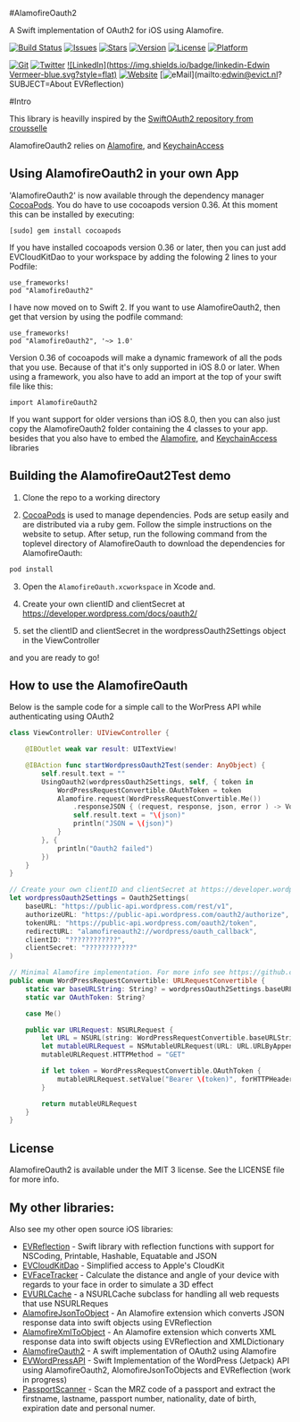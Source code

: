 #AlamofireOauth2

A Swift implementation of OAuth2 for iOS using Alamofire.

<!---
 [![Circle CI](https://img.shields.io/circleci/project/evermeer/AlamofireOauth2.svg?style=flat)](https://circleci.com/gh/evermeer/AlamofireOauth2)
 -->
[![Build Status](https://travis-ci.org/evermeer/AlamofireOauth2.svg?style=flat)](https://travis-ci.org/evermeer/AlamofireOauth2)
[![Issues](https://img.shields.io/github/issues-raw/evermeer/AlamofireOauth2.svg?style=flat)](https://github.com/evermeer/AlamofireOauth2/issues)
[![Stars](https://img.shields.io/github/stars/evermeer/AlamofireOauth2.svg?style=flat)](https://github.com/evermeer/AlamofireOauth2/stargazers)
[![Version](https://img.shields.io/cocoapods/v/AlamofireOauth2.svg?style=flat)](http://cocoadocs.org/docsets/EVReflection)
[![License](https://img.shields.io/cocoapods/l/AlamofireOauth2.svg?style=flat)](http://cocoadocs.org/docsets/AlamofireOauth2)
[![Platform](https://img.shields.io/cocoapods/p/AlamofireOauth2.svg?style=flat)](http://cocoadocs.org/docsets/AlamofireOauth2)

[![Git](https://img.shields.io/badge/GitHub-evermeer-blue.svg?style=flat)](https://github.com/evermeer)
[![Twitter](https://img.shields.io/badge/twitter-@evermeer-blue.svg?style=flat)](http://twitter.com/evermeer)
[![LinkedIn](https://img.shields.io/badge/linkedin-Edwin Vermeer-blue.svg?style=flat)](http://nl.linkedin.com/in/evermeer/en)
[![Website](https://img.shields.io/badge/website-evict.nl-blue.svg?style=flat)](http://evict.nl)
[![eMail](https://img.shields.io/badge/email-edwin@evict.nl-blue.svg?style=flat)](mailto:edwin@evict.nl?SUBJECT=About EVReflection)


#Intro

This library is heavilly inspired by the [SwiftOAuth2 repository from crousselle](https://github.com/crousselle/SwiftOAuth2)

AlamofireOauth2 relies on [Alamofire](https://github.com/Alamofire/Alamofire), and [KeychainAccess](https://github.com/kishikawakatsumi/KeychainAccess)


## Using AlamofireOauth2 in your own App 

'AlamofireOauth2' is now available through the dependency manager [CocoaPods](http://cocoapods.org). 
You do have to use cocoapods version 0.36. At this moment this can be installed by executing:

```
[sudo] gem install cocoapods
```

If you have installed cocoapods version 0.36 or later, then you can just add EVCloudKitDao to your workspace by adding the folowing 2 lines to your Podfile:

```
use_frameworks!
pod "AlamofireOauth2"
```

I have now moved on to Swift 2. If you want to use AlamofireOauth2, then get that version by using the podfile command:
```
use_frameworks!
pod "AlamofireOauth2", '~> 1.0'
```

Version 0.36 of cocoapods will make a dynamic framework of all the pods that you use. Because of that it's only supported in iOS 8.0 or later. When using a framework, you also have to add an import at the top of your swift file like this:

```
import AlamofireOauth2
```

If you want support for older versions than iOS 8.0, then you can also just copy the AlamofireOauth2 folder containing the 4 classes to your app. besides that you also have to embed the [Alamofire](https://github.com/Alamofire/Alamofire), and [KeychainAccess](https://github.com/kishikawakatsumi/KeychainAccess) libraries


## Building the AlamofireOaut2Test demo

1) Clone the repo to a working directory

2) [CocoaPods](http://cocoapods.org) is used to manage dependencies. Pods are setup easily and are distributed via a ruby gem. Follow the simple instructions on the website to setup. After setup, run the following command from the toplevel directory of AlamofireOauth to download the dependencies for AlamofireOauth:

```sh
pod install
```

3) Open the `AlamofireOauth.xcworkspace` in Xcode and.

4) Create your own clientID and clientSecret at https://developer.wordpress.com/docs/oauth2/ 

5) set the clientID and clientSecret in the wordpressOauth2Settings object in the ViewController

and you are ready to go!

## How to use the AlamofireOauth
Below is the sample code for a simple call to the WorPress API while authenticating using OAuth2


```Swift
class ViewController: UIViewController {

    @IBOutlet weak var result: UITextView!

    @IBAction func startWordpressOauth2Test(sender: AnyObject) {
        self.result.text = ""
        UsingOauth2(wordpressOauth2Settings, self, { token in
            WordPressRequestConvertible.OAuthToken = token
            Alamofire.request(WordPressRequestConvertible.Me())
                .responseJSON { (request, response, json, error ) -> Void in
                self.result.text = "\(json)"
                println("JSON = \(json)")
            }
        }, {
            println("Oauth2 failed")
        })
    }
}

// Create your own clientID and clientSecret at https://developer.wordpress.com/docs/oauth2/
let wordpressOauth2Settings = Oauth2Settings(
    baseURL: "https://public-api.wordpress.com/rest/v1",
    authorizeURL: "https://public-api.wordpress.com/oauth2/authorize",
    tokenURL: "https://public-api.wordpress.com/oauth2/token",
    redirectURL: "alamofireoauth2://wordpress/oauth_callback",
    clientID: "????????????",
    clientSecret: "????????????"
)

// Minimal Alamofire implementation. For more info see https://github.com/Alamofire/Alamofire#crud--authorization
public enum WordPressRequestConvertible: URLRequestConvertible {
    static var baseURLString: String? = wordpressOauth2Settings.baseURL
    static var OAuthToken: String?

    case Me()

    public var URLRequest: NSURLRequest {
        let URL = NSURL(string: WordPressRequestConvertible.baseURLString!)!
        let mutableURLRequest = NSMutableURLRequest(URL: URL.URLByAppendingPathComponent("/me"))
        mutableURLRequest.HTTPMethod = "GET"

        if let token = WordPressRequestConvertible.OAuthToken {
            mutableURLRequest.setValue("Bearer \(token)", forHTTPHeaderField: "Authorization")
        }

        return mutableURLRequest
    }
}
```
## License

AlamofireOauth2 is available under the MIT 3 license. See the LICENSE file for more info.

## My other libraries:
Also see my other open source iOS libraries:

- [EVReflection](https://github.com/evermeer/EVReflection) - Swift library with reflection functions with support for NSCoding, Printable, Hashable, Equatable and JSON 
- [EVCloudKitDao](https://github.com/evermeer/EVCloudKitDao) - Simplified access to Apple's CloudKit
- [EVFaceTracker](https://github.com/evermeer/EVFaceTracker) - Calculate the distance and angle of your device with regards to your face in order to simulate a 3D effect
- [EVURLCache](https://github.com/evermeer/EVURLCache) - a NSURLCache subclass for handling all web requests that use NSURLReques
- [AlamofireJsonToObject](https://github.com/evermeer/AlamofireJsonToObjects) - An Alamofire extension which converts JSON response data into swift objects using EVReflection
- [AlamofireXmlToObject](https://github.com/evermeer/AlamofireXmlToObjects) - An Alamofire extension which converts XML response data into swift objects using EVReflection and XMLDictionary
- [AlamofireOauth2](https://github.com/evermeer/AlamofireOauth2) - A swift implementation of OAuth2 using Alamofire
- [EVWordPressAPI](https://github.com/evermeer/EVWordPressAPI) - Swift Implementation of the WordPress (Jetpack) API using AlamofireOauth2, AlomofireJsonToObjects and EVReflection (work in progress)
- [PassportScanner](https://github.com/evermeer/PassportScanner) - Scan the MRZ code of a passport and extract the firstname, lastname, passport number, nationality, date of birth, expiration date and personal numer.
